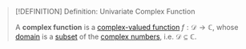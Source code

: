 >[!DEFINITION] Definition: Univariate Complex Function
>
>A **complex function** is a [complex-valued function](../Complex-Valued%20Function.md) $f: \mathcal{D} \to \mathbb{C}$, whose [domain](../../Functions/Function.md) is a [subset](../../../Set%20Theory/Subset.md) of the [complex numbers](../../../Algebra/Fields/Complex%20Numbers/Complex%20Number.md), i.e. $\mathcal{D} \subseteq \mathbb{C}$.
>